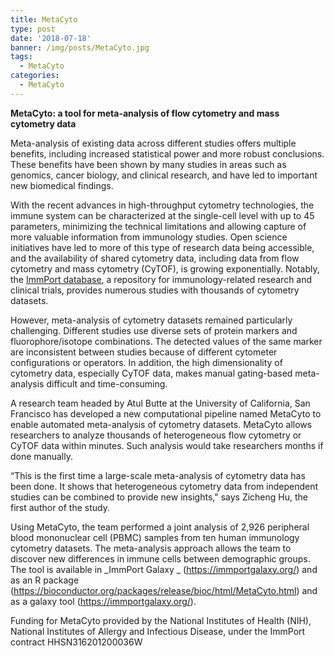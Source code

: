 ```yaml
---
title: MetaCyto
type: post
date: '2018-07-18'
banner: /img/posts/MetaCyto.jpg
tags:
  - MetaCyto
categories:
  - MetaCyto
---
```

<B>MetaCyto: a tool for meta-analysis of flow cytometry and mass cytometry data</B>

Meta-analysis of existing data across different studies offers multiple benefits, including increased statistical power and more robust conclusions. These benefits have been shown by many studies in areas such as genomics, cancer biology, and clinical research, and have led to important new biomedical findings. 

With the recent advances in high-throughput cytometry technologies, the immune system can be characterized at the single-cell level with up to 45 parameters, minimizing the technical limitations and allowing capture of more valuable information from immunology studies. Open science initiatives have led to more of this type of research data being accessible, and the availability of shared cytometry data, including data from flow cytometry and mass cytometry (CyTOF), is growing exponentially. Notably, the [ImmPort database](http://www.immport.org/immport-open/public/home/home), a repository for immunology-related research and clinical trials, provides numerous studies with thousands of cytometry datasets. 

However, meta-analysis of cytometry datasets remained particularly challenging. Different studies use diverse sets of protein markers and fluorophore/isotope combinations. The detected values of the same marker are inconsistent between studies because of different cytometer configurations or operators. In addition, the high dimensionality of cytometry data, especially CyTOF data, makes manual gating-based meta-analysis difficult and time-consuming.

A research team headed by Atul Butte at the University of California, San Francisco has developed a new computational pipeline named MetaCyto to enable automated meta-analysis of cytometry datasets. MetaCyto allows researchers to analyze thousands of heterogeneous flow cytometry or CyTOF data within minutes. Such analysis would take researchers months if done manually. 

“This is the first time a large-scale meta-analysis of cytometry data has been done. It shows that heterogeneous cytometry data from independent studies can be combined to provide new insights," says Zicheng Hu, the first author of the study.

Using MetaCyto, the team performed a joint analysis of 2,926 peripheral blood mononuclear cell (PBMC) samples from ten human immunology cytometry datasets. The meta-analysis approach allows the team to discover new differences in immune cells between demographic groups. The tool is available in \_ImmPort Galaxy \_ (https://immportgalaxy.org/) and as an R package (https://bioconductor.org/packages/release/bioc/html/MetaCyto.html) and as a galaxy tool (https://immportgalaxy.org/). 

Funding for MetaCyto provided by the National Institutes of Health (NIH), National Institutes of Allergy and Infectious Disease, under the ImmPort contract HHSN316201200036W
